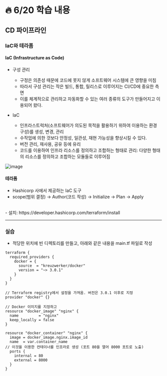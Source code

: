 # :fire: 6/20 학습 내용

## CD 파이프라인

### IaC와 테라폼

#### IaC (Infrastructure as Code)

- 구성 관리
  - 구정은 의존성 때문에 코드에 못지 않게 소프트웨어 시스템에 큰 영향을 미침
  - 따라서 구성 관리는 작은 빌드, 통합, 릴리스로 이루어지는 CI/CD에 중요한 측면
  - 이를 체계적으로 관리하고 자동화할 수 있는 여러 종류의 도구가 만들어지고 이용되어 왔다.
 
- IaC
  - 인프라스트럭처(소프트웨어가 의도된 목적을 활용하기 위하여 이용하는 환경 구성)를 생성, 변경, 관리
  - 수작업에 의한 것보다 안정성, 일관성, 재현 가능성을 향상시킬 수 있다.
  - 버전 관리, 재사용, 공유 등에 유리
  - 코드를 이용하여 인프라 리소스를 정의하고 조합하는 형태로 관리: 다양한 형태의 리소스를 정의하고 조합하는 모듈들로 이루어짐
 
![image](https://github.com/SSOFERRET/devcourse-review/assets/148465774/150e7a99-61ab-438a-83ee-6cd5419ebc90)


#### 테라폼

- Hashicorp 사에서 제공하는 IaC 도구
- scope(범위 결정) → Author(코드 작성) → Initialize → Plan → Apply
<br />
- 설치: https://developer.hashicorp.com/terraform/install

---

### 실습

- 적당한 위치에 빈 디렉토리를 만들고, 아래와 같은 내용을 main.tf 파일로 작성
```
terraform {
  required_providers {
    docker = {
      source  = "kreuzwerker/docker"
      version = "~> 3.0.1"
    }
  }
}

// Terraform registry에서 설정을 가져옴. 버전은 3.0.1 이후로 지정
provider "docker" {}

// Docker 이미지를 지정하고
resource "docker_image" "nginx" {
  name         = "nginx"
  keep_locally = false
}

resource "docker_container" "nginx" {
  image = docker_image.nginx.image_id
  name  = var.container_name
// 이것을 이용한 컨테이너를 인프라로 생성 (포트 80을 열어 8000 포트로 노출)
  ports {
    internal = 80
    external = 8000
  }
}
```

